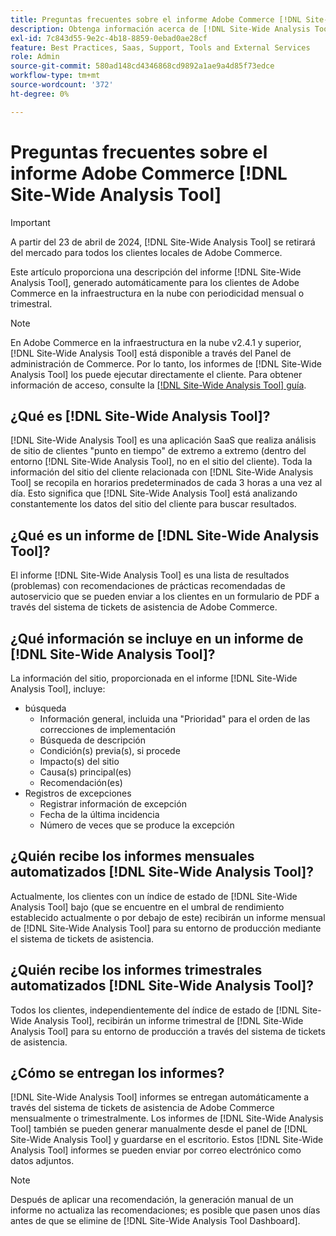 ```yaml
---
title: Preguntas frecuentes sobre el informe Adobe Commerce [!DNL Site-Wide Analysis Tool]
description: Obtenga información acerca de [!DNL Site-Wide Analysis Tool], una herramienta de autoservicio proactiva y un repositorio central que incluye información detallada del sistema y recomendaciones para garantizar la seguridad y la operabilidad de la instalación de Adobe Commerce.
exl-id: 7c843d55-9e2c-4b18-8859-0ebad0ae28cf
feature: Best Practices, Saas, Support, Tools and External Services
role: Admin
source-git-commit: 580ad148cd4346868cd9892a1ae9a4d85f73edce
workflow-type: tm+mt
source-wordcount: '372'
ht-degree: 0%

---
```


# Preguntas frecuentes sobre el informe Adobe Commerce [!DNL Site-Wide Analysis Tool]

>[!IMPORTANT]
>
>A partir del 23 de abril de 2024, [!DNL Site-Wide Analysis Tool] se retirará del mercado para todos los clientes locales de Adobe Commerce.

Este artículo proporciona una descripción del informe [!DNL Site-Wide Analysis Tool], generado automáticamente para los clientes de Adobe Commerce en la infraestructura en la nube con periodicidad mensual o trimestral.

>[!NOTE]
>
>En Adobe Commerce en la infraestructura en la nube v2.4.1 y superior, [!DNL Site-Wide Analysis Tool] está disponible a través del Panel de administración de Commerce. Por lo tanto, los informes de [!DNL Site-Wide Analysis Tool] los puede ejecutar directamente el cliente. Para obtener información de acceso, consulte la [[!DNL Site-Wide Analysis Tool] guía](https://experienceleague.adobe.com/docs/commerce-operations/tools/site-wide-analysis-tool/access.html?lang=es).

## ¿Qué es [!DNL Site-Wide Analysis Tool]?

[!DNL Site-Wide Analysis Tool] es una aplicación SaaS que realiza análisis de sitio de clientes &quot;punto en tiempo&quot; de extremo a extremo (dentro del entorno [!DNL Site-Wide Analysis Tool], no en el sitio del cliente). Toda la información del sitio del cliente relacionada con [!DNL Site-Wide Analysis Tool] se recopila en horarios predeterminados de cada 3 horas a una vez al día. Esto significa que [!DNL Site-Wide Analysis Tool] está analizando constantemente los datos del sitio del cliente para buscar resultados.

## ¿Qué es un informe de [!DNL Site-Wide Analysis Tool]?

El informe [!DNL Site-Wide Analysis Tool] es una lista de resultados (problemas) con recomendaciones de prácticas recomendadas de autoservicio que se pueden enviar a los clientes en un formulario de PDF a través del sistema de tickets de asistencia de Adobe Commerce.

## ¿Qué información se incluye en un informe de [!DNL Site-Wide Analysis Tool]?

La información del sitio, proporcionada en el informe [!DNL Site-Wide Analysis Tool], incluye:

* búsqueda
   * Información general, incluida una &quot;Prioridad&quot; para el orden de las correcciones de implementación
   * Búsqueda de descripción
   * Condición(s) previa(s), si procede
   * Impacto(s) del sitio
   * Causa(s) principal(es)
   * Recomendación(es)
* Registros de excepciones
   * Registrar información de excepción
   * Fecha de la última incidencia
   * Número de veces que se produce la excepción

## ¿Quién recibe los informes mensuales automatizados [!DNL Site-Wide Analysis Tool]?

Actualmente, los clientes con un índice de estado de [!DNL Site-Wide Analysis Tool] bajo (que se encuentre en el umbral de rendimiento establecido actualmente o por debajo de este) recibirán un informe mensual de [!DNL Site-Wide Analysis Tool] para su entorno de producción mediante el sistema de tickets de asistencia.

## ¿Quién recibe los informes trimestrales automatizados [!DNL Site-Wide Analysis Tool]?

Todos los clientes, independientemente del índice de estado de [!DNL Site-Wide Analysis Tool], recibirán un informe trimestral de [!DNL Site-Wide Analysis Tool] para su entorno de producción a través del sistema de tickets de asistencia.

## ¿Cómo se entregan los informes?

[!DNL Site-Wide Analysis Tool] informes se entregan automáticamente a través del sistema de tickets de asistencia de Adobe Commerce mensualmente o trimestralmente. Los informes de [!DNL Site-Wide Analysis Tool] también se pueden generar manualmente desde el panel de [!DNL Site-Wide Analysis Tool] y guardarse en el escritorio. Estos [!DNL Site-Wide Analysis Tool] informes se pueden enviar por correo electrónico como datos adjuntos.

>[!NOTE]
>
>Después de aplicar una recomendación, la generación manual de un informe no actualiza las recomendaciones; es posible que pasen unos días antes de que se elimine de [!DNL Site-Wide Analysis Tool Dashboard].
